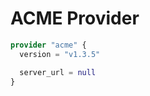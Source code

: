 # ACME Provider

[embedmd]:# (acme.tf)
```tf
provider "acme" {
  version = "v1.3.5"

  server_url = null
}
```
